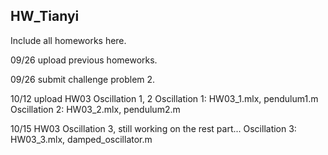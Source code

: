 ## HW_Tianyi

Include all homeworks here.


09/26 upload previous homeworks.

09/26 submit challenge problem 2.

10/12  upload HW03 Oscillation 1, 2
        Oscillation 1: HW03_1.mlx, pendulum1.m
        Oscillation 2: HW03_2.mlx, pendulum2.m
        
10/15  HW03 Oscillation 3, still working on the rest part...
        Oscillation 3: HW03_3.mlx, damped_oscillator.m
